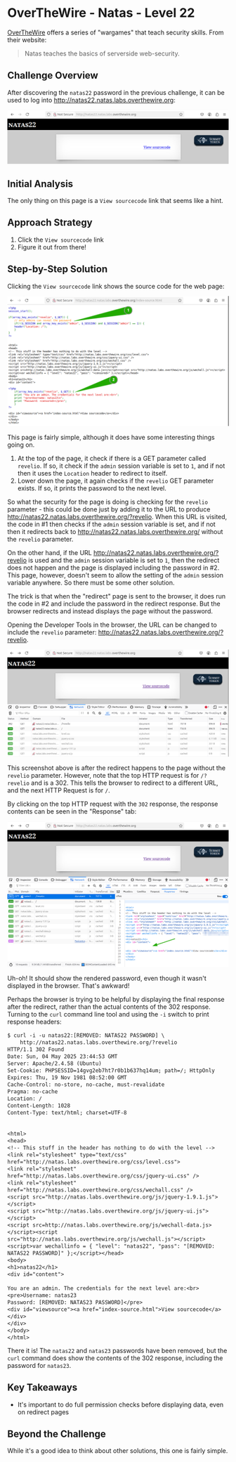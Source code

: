 # OverTheWire - Natas - Level 22

[OverTheWire](https://overthewire.org) offers a series of "wargames" that teach
security skills. From their website:

> Natas teaches the basics of serverside web-security.

## Challenge Overview

After discovering the `natas22` password in the previous challenge, it can be
used to log into http://natas22.natas.labs.overthewire.org:

![The Index Page](images/level_22/00_index_page.png)

## Initial Analysis

The only thing on this page is a `View sourcecode` link that seems like a hint.

## Approach Strategy

1. Click the `View sourcecode` link
1. Figure it out from there!

## Step-by-Step Solution

Clicking the `View sourcecode` link shows the source code for the web page:

![The Page Source](images/level_22/01_page_source.png)

This page is fairly simple, although it does have some interesting things going
on.

1. At the top of the page, it check if there is a GET parameter called
   `revelio`. If so, it check if the `admin` session variable is set to `1`, and
   if not then it uses the `Location` header to redirect to itself.
2. Lower down the page, it again checks if the `revelio` GET parameter exists.
   If so, it prints the password to the next level.

So what the security for the page is doing is checking for the `revelio`
parameter - this could be done just by adding it to the URL to produce
http://natas22.natas.labs.overthewire.org/?revelio. When this URL is visited,
the code in #1 then checks if the `admin` session variable is set, and if not
then it redirects back to http://natas22.natas.labs.overthewire.org/ without the
`revelio` parameter.

On the other hand, if the URL http://natas22.natas.labs.overthewire.org/?revelio
is used and the `admin` session variable is set to `1`, then the redirect does
not happen and the page is displayed including the password in #2. This page,
however, doesn't seem to allow the setting of the `admin` session variable
anywhere. So there must be some other solution.

The trick is that when the "redirect" page is sent to the browser, it does
run the code in #2 and include the password in the redirect response. But the
browser redirects and instead displays the page without the password.

Opening the Developer Tools in the browser, the URL can be changed to include
the `revelio` parameter: http://natas22.natas.labs.overthewire.org/?revelio.

![HTTP Requests](images/level_22/02_http_requests.png)

This screenshot above is after the redirect happens to the page without the
`revelio` parameter. However, note that the top HTTP request is for `/?revelio`
and is a 302. This tells the browser to redirect to a different URL, and the
next HTTP Request is for `/`.

By clicking on the top HTTP request with the `302` response, the response
contents can be seen in the "Response" tab:

![HTTP Response](images/level_22/03_http_response.png)

Uh-oh! It should show the rendered password, even though it wasn't displayed in
the browser. That's awkward!

Perhaps the browser is trying to be helpful by displaying the final response
after the redirect, rather than the actual contents of the 302 response. Turning
to the `curl` command line tool and using the `-i` switch to print response
headers:

```
$ curl -i -u natas22:[REMOVED: NATAS22 PASSWORD] \
    http://natas22.natas.labs.overthewire.org/?revelio
HTTP/1.1 302 Found
Date: Sun, 04 May 2025 23:44:53 GMT
Server: Apache/2.4.58 (Ubuntu)
Set-Cookie: PHPSESSID=14gvg2eb7ht7r0b1b637hq14um; path=/; HttpOnly
Expires: Thu, 19 Nov 1981 08:52:00 GMT
Cache-Control: no-store, no-cache, must-revalidate
Pragma: no-cache
Location: /
Content-Length: 1028
Content-Type: text/html; charset=UTF-8


<html>
<head>
<!-- This stuff in the header has nothing to do with the level -->
<link rel="stylesheet" type="text/css" href="http://natas.labs.overthewire.org/css/level.css">
<link rel="stylesheet" href="http://natas.labs.overthewire.org/css/jquery-ui.css" />
<link rel="stylesheet" href="http://natas.labs.overthewire.org/css/wechall.css" />
<script src="http://natas.labs.overthewire.org/js/jquery-1.9.1.js"></script>
<script src="http://natas.labs.overthewire.org/js/jquery-ui.js"></script>
<script src=http://natas.labs.overthewire.org/js/wechall-data.js></script><script src="http://natas.labs.overthewire.org/js/wechall.js"></script>
<script>var wechallinfo = { "level": "natas22", "pass": "[REMOVED: NATAS22 PASSWORD]" };</script></head>
<body>
<h1>natas22</h1>
<div id="content">

You are an admin. The credentials for the next level are:<br><pre>Username: natas23
Password: [REMOVED: NATAS23 PASSWORD]</pre>
<div id="viewsource"><a href="index-source.html">View sourcecode</a></div>
</div>
</body>
</html>
```

There it is! The `natas22` and `natas23` passwords have been removed, but the
`curl` command does show the contents of the 302 response, including the
password for `natas23`.

## Key Takeaways

- It's important to do full permission checks before displaying data, even on
  redirect pages

## Beyond the Challenge

While it's a good idea to think about other solutions, this one is fairly
simple.
